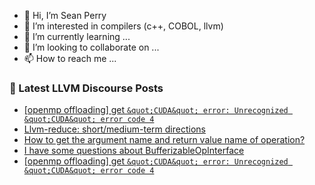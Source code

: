 - 👋 Hi, I’m Sean Perry
- 👀 I’m interested in compilers (c++, COBOL, llvm)
- 🌱 I’m currently learning ...
- 💞️ I’m looking to collaborate on ...
- 📫 How to reach me ...

<!---
s66perry/s66perry is a ✨ special ✨ repository because its `README.md` (this file) appears on your GitHub profile.
You can click the Preview link to take a look at your changes.
--->
### 📕 Latest LLVM Discourse Posts

<!-- DISCOURSE-LLVM:START -->
- [[openmp offloading] get `&quot;CUDA&quot; error: Unrecognized &quot;CUDA&quot; error code 4`](https://discourse.llvm.org/t/openmp-offloading-get-cuda-error-unrecognized-cuda-error-code-4/77562#post_12)
- [Llvm-reduce: short/medium-term directions](https://discourse.llvm.org/t/llvm-reduce-short-medium-term-directions/64591?page=3#post_54)
- [How to get the argument name and return value name of operation?](https://discourse.llvm.org/t/how-to-get-the-argument-name-and-return-value-name-of-operation/77619#post_2)
- [I have some questions about BufferizableOpInterface](https://discourse.llvm.org/t/i-have-some-questions-about-bufferizableopinterface/77220#post_3)
- [[openmp offloading] get `&quot;CUDA&quot; error: Unrecognized &quot;CUDA&quot; error code 4`](https://discourse.llvm.org/t/openmp-offloading-get-cuda-error-unrecognized-cuda-error-code-4/77562#post_11)
<!-- DISCOURSE-LLVM:END -->
